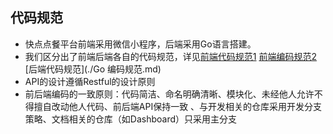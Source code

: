 ## 代码规范

* 快点点餐平台前端采用微信小程序，后端采用Go语言搭建。
* 我们区分出了前端后端各自的代码规范，详见[前端代码规范1](./前端开发规范.md) [前端编码规范2](./快点点餐小程序前端编码规范.md) [后端代码规范](./Go 编码规范.md)
* API的设计遵循Restful的设计原则
* 前后端编码的一致原则：代码简洁、命名明确清晰、模块化、未经他人允许不得擅自改动他人代码、前后端API保持一致 、与开发相关的仓库采用开发分支策略、文档相关的仓库（如Dashboard）只采用主分支

